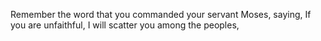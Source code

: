 Remember the word that you commanded your servant Moses, saying, If you are unfaithful, I will scatter you among the peoples,
